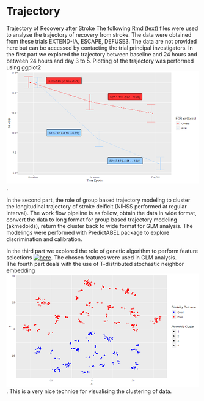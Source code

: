 # Trajectory
Trajectory of Recovery after Stroke
The following Rmd (text) files were used to analyse the trajectory of recovery from stroke. The data were obtained from these trials EXTEND-IA, ESCAPE, DEFUSE3. The data are not provided here but can be accessed by contacting the trial principal investigators. In the first part we explored the trajectory between baseline and 24 hours and between 24 hours and day 3 to 5. Plotting of the trajectory was performed using ggplot2 [![here](betaregression.png)](./beta.Rmd). 

In the second part, the role of group based trajectory modeling to cluster the longitudinal trajectory of stroke deificit (NIHSS performed at regular interval). The work flow pipeline is as follow, obtain the data in wide format, convert the data to long format for group based trajectory modeling (akmedoids), return the cluster back to wide format for GLM analysis. The modelings were performed with PredictABEL package to explore discrimination and calibration. 

In the third part we explored the role of genetic algorithm to perform feature selections [![here]()](AUC.Rmd). The chosen features were used in GLM analysis.     
The fourth part deals with the use of T-distributed stochastic neighbor embedding [![here](./TSNE.png)](./TSNE.Rmd). This is a very nice techniqe for visualising the clustering of data.
